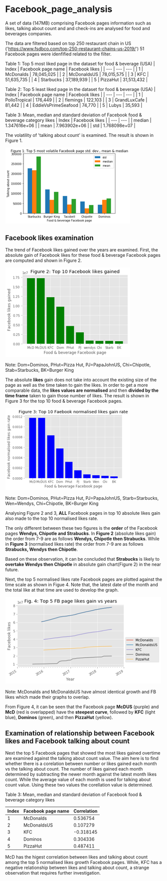 # Facebook_page_analysis
A set of data (147MB) comprising Facebook pages information such as likes, talking about count and and check-ins are analysed for food and beverages companies.

The data are filtered based on top 250 restaurant chain in US ('https://www.fsdbco.com/top-250-restaurant-chains-us-2019/')
51 Facebook pages were idenfified related to the filter.

Table 1: Top 5 most liked page in the dataset for food & beverage (USA) 
| Index | Facebook page name | Facebook likes | 
| --- | --- | --- |
| 1 | McDonalds | 78,045,025 |
| 2 | McDonaldsUS | 78,015,575 |
| 3 | KFC | 51,635,735 |
| 4 | Starbucks | 37,189,939 |
| 5 | PizzaHut | 31,513,432 |

Table 2: Top 5 least liked page in the dataset for food & beverage (USA) 
| Index | Facebook page name | Facebook likes | 
| --- | --- | --- |
| 1 | PolloTropical | 176,449 |
| 2 | flemings | 122,103 |
| 3 | GrandLuxCafe | 81,442 |
| 4 | EddieVsPrimeSeafood | 74,770 |
| 5 | Lubys | 35,593 |

Table 3: Mean, median and standard deviation of Facebook food & beverage category likes 
| Index | Facebook likes |
| --- | --- |
| median | 1.347616e+06 |
| mean | 7.963902e+06 |
| std | 1.768098e+07 |
	
The volatility of 'talking about count' is examined. The result is shown in Figure 1.

<img src="Figures/Figure1.png" width="400">

## Facebook likes examination
The trend of Facebook likes gained over the years are examined. First, the absolute gain of Facebook likes for these food & beverage Facebook pages are computed and shown in Figure 2. 

 <img src="Figures/Figure2.png" width="400" >
	
Note: Dom=Dominos, PHut=Pizza Hut, PJ=PapaJohnUS, Chi=Chipotle, Stab=Starbucks, BK=Burger King

The absolute **likes** gain does not take into account the existing size of the page as well as the time taken to gain the likes. In order to get a more comparable data, the **likes values are normalised** and then **divided by the time frame** taken to gain those number of likes. The result is shown in Figure 3 for the top 10 food & beverage Facebook pages.  

<img src="Figures/Figure3.png" width="400" >

Note: Dom=Dominos, PHut=Pizza Hut, PJ=PapaJohnUS, Starb=Starbucks, Wen=Wendys, Chi=Chipotle, BK=Burger King

Analysing Figure 2 and 3, **ALL** Facebook pages in top 10 absolute likes gain also made to the top 10 normalised likes rate. 

The only different between these two figures is the **order** of the Facebook pages **Wendys, Chipotle and Strabucks**. In **Figure 2** (absolute likes gain) the order from 7-9 are as follows **Wendys, Chipotle then Strabucks**. While in **Figure 3** (normalised likes rate) the order from 7-9 are as follows **Strabucks, Wendys then Chipotle**.

Based on these observation, it can be concluded that **Strabucks** is likely to **overtake Wendys then Chipotle** in absolute gain chart(Figure 2) in the near future.

Next, the top 5 normalised likes rate Facebook pages are plotted against the time scale as shown in Figue 4. Note that, the latest date of the month and the total like at that time are used to develop the graph.

<img src="Figures/Figure4.png" width="500" >

Note: McDonalds and McDonaldsUS have almost identical growth and FB likes which made their graphs to overlap.

From Figure 4, it can be seen that the Facebook page **McDUS** (purple) and **McD** (red is overlapped) have the **steepest curve**, followed by **KFC** (light blue), **Dominos** (green), and then **PizzaHut** (yellow).

## Examination of relationship between Facebook likes and Facebook talking about count

Next the top 5 Facebook pages that showed the most likes gained overtime are examined against the talking about count value. The aim here is to find whether there is a corelation between number or likes gained each month vs the talking about count. The number of likes gained each month determined by subtracting the newer month against the latest month likes count. While the average value of each month is used for talking about count value. Using these two values the corellation value is determined.

Table 3: Mean, median and standard deviation of Facebook food & beverage category likes 

| Index | Facebook page name | Correlation | 
| --- | --- | --- |
| 1 | McDonalds | 0.536754 |
| 2 | McDonaldsUS | 0.107279 |
| 3 | KFC | -0.318145 |
| 4 | Dominos| 0.304336 |
| 5 | PizzaHut | 0.487411 |

McD has the higest correlation between likes and talking about count among the top 5 normalised likes growth Facebook pages. While, KFC has a negative relationship between likes and talking about count, a strange observation that requires further investigation.



